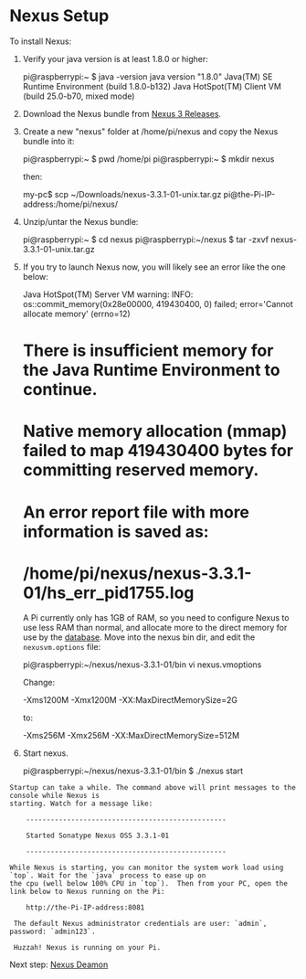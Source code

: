 Nexus Setup
===========
 
 To install Nexus:
  
  1. Verify your java version is at least 1.8.0 or higher:
    
        pi@raspberrypi:~ $ java -version
        java version "1.8.0"
        Java(TM) SE Runtime Environment (build 1.8.0-b132)
        Java HotSpot(TM) Client VM (build 25.0-b70, mixed mode)

  2. Download the Nexus bundle from [Nexus 3 Releases](https://support.sonatype.com/hc/en-us/articles/218637467-Download-Nexus-Repository-Manager-3).

  3. Create a new "nexus" folder at /home/pi/nexus and copy the Nexus bundle into it: 

        pi@raspberrypi:~ $ pwd
        /home/pi
        pi@raspberrypi:~ $ mkdir nexus
      
     then: 
  
        my-pc$ scp ~/Downloads/nexus-3.3.1-01-unix.tar.gz pi@the-Pi-IP-address:/home/pi/nexus/
      
  4. Unzip/untar the Nexus bundle:
  
        pi@raspberrypi:~ $ cd nexus
        pi@raspberrypi:~/nexus $ tar -zxvf nexus-3.3.1-01-unix.tar.gz

  5. If you try to launch Nexus now, you will likely see an error like the one below:
  
        Java HotSpot(TM) Server VM warning: INFO: os::commit_memory(0x28e00000, 419430400, 0) failed; error='Cannot allocate memory' (errno=12)
        #
        # There is insufficient memory for the Java Runtime Environment to continue.
        # Native memory allocation (mmap) failed to map 419430400 bytes for committing reserved memory.
        # An error report file with more information is saved as:
        # /home/pi/nexus/nexus-3.3.1-01/hs_err_pid1755.log
        
     A Pi currently only has 1GB of RAM, so you need to configure Nexus to use less RAM than
     normal, and allocate more to the direct memory for use by the 
     [database](https://support.sonatype.com/hc/en-us/articles/115007093447-Optimizing-OrientDB-Database-Memory-).
     Move into the nexus bin dir, and edit the `nexusvm.options` file:
     
        pi@raspberrypi:~/nexus/nexus-3.3.1-01/bin vi nexus.vmoptions
        
     Change:
     
        -Xms1200M
        -Xmx1200M
        -XX:MaxDirectMemorySize=2G
        
     to:
     
        -Xms256M
        -Xmx256M
        -XX:MaxDirectMemorySize=512M
        
  6. Start nexus.
    
        pi@raspberrypi:~/nexus/nexus-3.3.1-01/bin $ ./nexus start
  
    Startup can take a while. The command above will print messages to the console while Nexus is
    starting. Watch for a message like:
    
        -------------------------------------------------
        
        Started Sonatype Nexus OSS 3.3.1-01
        
        -------------------------------------------------

    While Nexus is starting, you can monitor the system work load using `top`. Wait for the `java` process to ease up on 
    the cpu (well below 100% CPU in `top`).  Then from your PC, open the link below to Nexus running on the Pi:
  
        http://the-Pi-IP-address:8081

     The default Nexus administrator credentials are user: `admin`, password: `admin123`. 
   
     Huzzah! Nexus is running on your Pi.  
   
Next step: [Nexus Deamon](nexusdaemonsetup.html)
   
